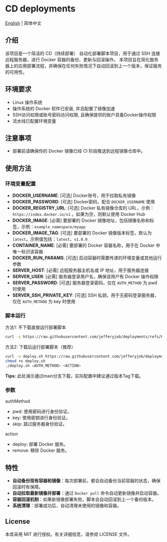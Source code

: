# CD deployments

[English](README.md) | 简体中文

## 介绍
该项目是一个简洁的 CD（持续部署） 自动化部署脚本项目，用于通过 SSH 连接远程服务器，进行 Docker 容器的备份、更新与回滚操作。 本项目旨在简化服务器上的应用部署流程，并确保在任何失败情况下自动回滚到上一个版本，保证服务的可用性。

## 环境要求
- Linux 操作系统
- 操作系统的 Docker 软件已安装, 并且配置了镜像加速
- SSH访问权限或账号密码访问权限, 且确保提供的账户具备Docker操作权限
- 流水线已配置环境变量

## 注意事项
- 部署前请确保你的 Docker 镜像已经 CI 阶段推送到远程镜像仓库中。

## 使用方法

### 环境变量配置
- **DOCKER_USERNAME**: [可选] Docker账号，用于拉取私有镜像
- **DOCKER_PASSWORD**: [可选] Docker密码，配合 `DOCKER_USERNAME` 使用
- **DOCKER_REGISTRY_URL**: [可选] Docker 私有镜像仓库的 URL，示例：`https://index.docker.io/v1` 。如果为空，则默认使用 Docker Hub
- **DOCKER_IMAGE**: [必需] 要部署的 Docker 镜像地址，包括镜像名称和标签，示例：`example_namespace/myapp`
- **DOCKER_IMAGE_TAG**: [可选] 要部署的 Docker 镜像版本标签，默认为 `latest`。示例值包括：`latest`、`v1.0.0`
- **CONTAINER_NAME**: [必需] 要部署的 Docker 容器名称，用于在 Docker 中唯一标识该容器
- **DOCKER_RUN_PARAMS**: [可选] 启动容器时需要传递的环境变量或其他运行参数
- **SERVER_HOST**: [必需] 远程服务器主机名或 IP 地址，用于服务器连接
- **SERVER_USER**: [必需] 服务器登录用户名，确保该用户有 Docker 操作权限
- **SERVER_PASSWORD**: [可选] 服务器登录密码，仅在 `AUTH_METHOD` 为 pwd 时使用
- **SERVER_SSH_PRIVATE_KEY**: [可选] SSH 私钥，用于无密码登录服务器，仅在 `AUTH_METHOD` 为 key 时使用


### 脚本运行

方法1: 不下载直接运行部署脚本
```bash
curl -s https://raw.githubusercontent.com/jefferyjob/deployments/refs/heads/main/scripts/deploy.docker.sh | bash -s -- <AUTH_METHOD> <ACTION>
```

方法2:  下载后运行部署脚本（推荐）
```bash
curl -o deploy.sh https://raw.githubusercontent.com/jefferyjob/deployments/refs/heads/main/scripts/deploy.docker.sh
chmod +x deploy.sh
./deploy.sh <AUTH_METHOD> <ACTION>
```

**Tips:** 此处演示通过main分支下载，实际配置中建议通过版本Tag下载。

### 参数
authMethod
- pwd: 使用密码进行身份验证。
- key: 使用密钥进行身份验证。
- skip: 跳过服务器身份验证。

action
- deploy: 部署 Docker 服务。
- remove: 移除 Docker 服务。

## 特性
- **自动备份现有容器和镜像**：每次部署前，都会自动备份当前容器的状态，确保回滚时有保障。
- **自动拉取最新镜像并部署**：通过 `Docker pull` 命令自动更新镜像并启动容器。
- **容器回滚机制**：如果新镜像部署失败，脚本会自动回滚到上一个备份版本。
- **系统清理**：部署成功后，自动清理未使用的镜像和容器。

## License
本库采用 MIT 进行授权。有关详细信息，请参阅 LICENSE 文件。
